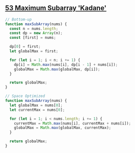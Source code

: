 ## [53 Maximum Subarray 'Kadane'](https://leetcode.com/problems/maximum-subarray/description/)

<!-- notecardId: 1753280923848 -->

```js
// Bottom-up
function maxSubArray(nums) {
  const n = nums.length;
  const dp = new Array(n);
  const [first] = nums;

  dp[0] = first;
  let globalMax = first;

  for (let i = 1; i < n; i += 1) {
    dp[i] = Math.max(nums[i], dp[i - 1] + nums[i]);
    globalMax = Math.max(globalMax, dp[i]);
  }

  return globalMax;
}

// Space Optimized
function maxSubArray(nums) {
  let globalMax = nums[0];
  let currentMax = nums[0];

  for (let i = 1; i < nums.length; i += 1) {
    currentMax = Math.max(nums[i], currentMax + nums[i]);
    globalMax = Math.max(globalMax, currentMax);
  }

  return globalMax;
}
```
